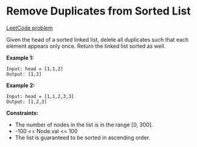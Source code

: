 # Remove Duplicates from Sorted List

[LeetCode problem](https://leetcode.com/problems/remove-duplicates-from-sorted-list/)

Given the head of a sorted linked list, delete all duplicates such that each element appears only once. Return the linked list sorted as well.

**Example 1:**

```
Input: head = [1,1,2]
Output: [1,2]
```

**Example 2:**

```
Input: head = [1,1,2,3,3]
Output: [1,2,3]
```

**Constraints:**
 - The number of nodes in the list is in the range [0, 300].
 - -100 <= Node.val <= 100
 - The list is guaranteed to be sorted in ascending order.
